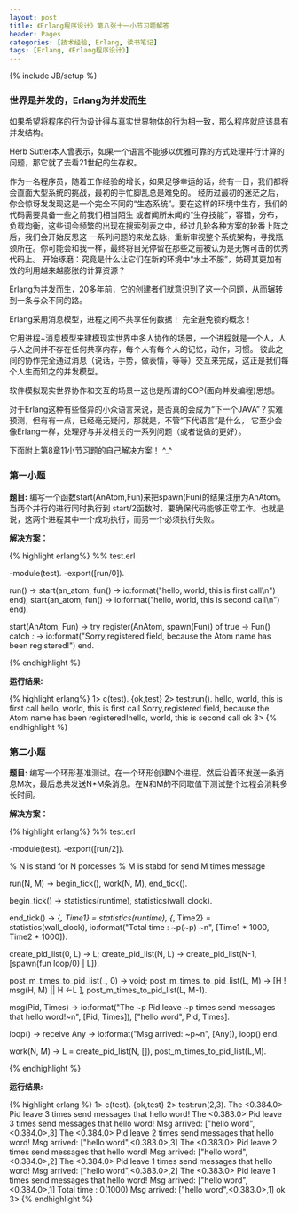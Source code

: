 ```yaml
---
layout: post
title: 《Erlang程序设计》第八张十一小节习题解答
header: Pages
categories: [技术经验, Erlang, 读书笔记]
tags: [Erlang, 《Erlang程序设计》]
---
```

{% include JB/setup %}

### 世界是并发的，Erlang为并发而生

如果希望将程序的行为设计得与真实世界物体的行为相一致，那么程序就应该具有并发结构。

Herb Sutter本人曾表示，如果一个语言不能够以优雅可靠的方式处理并行计算的问题，那它就了去看21世纪的生存权。

作为一名程序员，随着工作经验的增长，如果足够幸运的话，终有一日，我们都将会直面大型系统的挑战，最初的手忙脚乱总是难免的。
经历过最初的迷茫之后，你会惊讶发发现这是一个完全不同的“生态系统”。要在这样的环境中生存，我们的代码需要具备一些之前我们相当陌生
或者闻所未闻的“生存技能”，容错，分布，负载均衡，这些词会频繁的出现在搜索列表之中，经过几轮各种方案的轮番上阵之后，我们会开始反思这
一系列问题的来龙去脉，重新审视整个系统架构，寻找瓶颈所在。你可能会和我一样，最终将目光停留在那些之前被认为是无懈可击的优秀代码上。
开始琢磨：究竟是什么让它们在新的环境中“水土不服”，妨碍其更加有效的利用越来越膨胀的计算资源？

Erlang为并发而生，20多年前，它的创建者们就意识到了这一个问题，从而辗转到一条与众不同的路。

Erlang采用消息模型，进程之间不共享任何数据！ 完全避免锁的概念！

它用进程+消息模型来建模现实世界中多人协作的场景，一个进程就是一个人，人与人之间并不存在任何共享内存，每个人有每个人的记忆，动作，习惯。
彼此之间的协作完全通过消息（说话，手势，做表情，等等）交互来完成，这正是我们每个人生而知之的并发模型。

软件模拟现实世界协作和交互的场景--这也是所谓的COP(面向并发编程)思想。

对于Erlang这种有些怪异的小众语言来说，是否真的会成为“下一个JAVA”？实难预测，但有有一点，已经毫无疑问，那就是，不管“下代语言”是什么，
它至少会像Erlang一样，处理好与并发相关的一系列问题（或者说做的更好）。

下面附上第8章11小节习题的自己解决方案！  ^_^

### 第一小题

__题目:__  编写一个函数start(AnAtom,Fun)来把spawn(Fun)的结果注册为AnAtom。当两个并行的进行同时执行到
start/2函数时，要确保代码能够正常工作。也就是说，这两个进程其中一个成功执行，而另一个必须执行失败。

__解决方案：__

{% highlight erlang%}
%% test.erl

-module(test).
-export([run/0]).

run() ->
    start(an_atom, fun() -> io:format("hello, world, this is first call\n") end),
    start(an_atom, fun() -> io:format("hello, world, this is second call\n") end).

start(AnAtom, Fun) ->
    try register(AnAtom, spawn(Fun)) of
	true ->
	    Fun()
    catch
	_:_ ->
	    io:format("Sorry,registered field, because the Atom name has been registered!")
    end.

{% endhighlight %}

__运行结果:__

{% highlight erlang%}
1> c(test).
{ok,test}
2> test:run().
hello, world, this is first call
hello, world, this is first call
Sorry,registered field, because the Atom name has been registered!hello, world, this is second call
ok
3>
{% endhighlight %}

### 第二小题

__题目:__  编写一个环形基准测试。在一个环形创建N个进程。然后沿着环发送一条消息M次，最后总共发送N*M条消息。在N和M的不同取值下测试整个过程会消耗多长时间。

__解决方案：__

{% highlight erlang%}
%% test.erl

-module(test).
-export([run/2]).

% N is stand for N porcesses
% M is stabd for send M times message

run(N, M) ->
    begin_tick(),
    work(N, M),
    end_tick().

begin_tick() ->
    statistics(runtime),
    statistics(wall_clock).

end_tick() ->
    {_, Time1} = statistics(runtime),
    {_, Time2} = statistics(wall_clock),
    io:format("Total time : ~p(~p) ~n", [Time1 * 1000, Time2 * 1000]).

create_pid_list(0, L) -> L;
create_pid_list(N, L) -> create_pid_list(N-1, [spawn(fun loop/0) | L]).

post_m_times_to_pid_list(_, 0) -> void;
post_m_times_to_pid_list(L, M) ->
    [H ! msg(H, M) || H <-L ],
    post_m_times_to_pid_list(L, M-1).

msg(Pid, Times) ->
    io:format("The ~p Pid leave ~p times send messages that hello word!~n", [Pid, Times]),
    ["hello word", Pid, Times].

loop() ->
    receive
        Any ->
            io:format("Msg arrived: ~p~n", [Any]),
            loop()
    end.

work(N, M) ->
    L = create_pid_list(N, []),
    post_m_times_to_pid_list(L,M).

{% endhighlight %}

__运行结果:__

{% highlight erlang %}
1> c(test).
{ok,test}
2> test:run(2,3).
The <0.384.0> Pid leave 3 times send messages that hello word!
The <0.383.0> Pid leave 3 times send messages that hello word!
Msg arrived: ["hello word",<0.384.0>,3]
The <0.384.0> Pid leave 2 times send messages that hello word!
Msg arrived: ["hello word",<0.383.0>,3]
The <0.383.0> Pid leave 2 times send messages that hello word!
Msg arrived: ["hello word",<0.384.0>,2]
The <0.384.0> Pid leave 1 times send messages that hello word!
Msg arrived: ["hello word",<0.383.0>,2]
The <0.383.0> Pid leave 1 times send messages that hello word!
Msg arrived: ["hello word",<0.384.0>,1]
Total time : 0(1000)
Msg arrived: ["hello word",<0.383.0>,1]
ok
3>
{% endhighlight %}